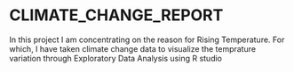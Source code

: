 # CLIMATE_CHANGE_REPORT
In this project I am concentrating on the reason for Rising Temperature. For which, I have taken climate change data to visualize the temprature variation through Exploratory Data Analysis using R studio
